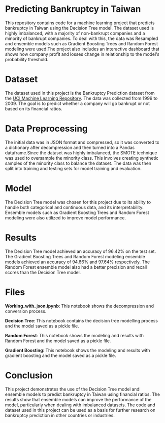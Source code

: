 # Predicting Bankruptcy in Taiwan

This repository contains code for a machine learning project that predicts bankruptcy in Taiwan using the Decision Tree model. The dataset used is highly imbalanced, with a majority of non-bankrupt companies and a minority of bankrupt companies. To deal with this, the data was Resampled and ensemble models such as Gradient Boosting Trees and Random Forest modeling were used.The project also includes an interactive dashboard that shows how company profit and losses change in relationship to the model's probability threshold.


# Dataset

The dataset used in this project is the Bankruptcy Prediction dataset from the [UCI Machine Learning Repository](https://archive.ics.uci.edu/ml/datasets/Taiwanese+Bankruptcy+Prediction). The data was collected from 1999 to 2009. The goal is to predict whether a company will go bankrupt or not based on its financial ratios.


# Data Preprocessing

The initial data was in JSON format and compressed, so it was converted to a dictionary after decompression and then turned into a Pandas dataframe.Since the dataset was highly imbalanced, the SMOTE technique was used to oversample the minority class. This involves creating synthetic samples of the minority class to balance the dataset. The data was then split into training and testing sets for model training and evaluation.


# Model

The Decision Tree model was chosen for this project due to its ability to handle both categorical and continuous data, and its interpretability. Ensemble models such as Gradient Boosting Trees and Random Forest modeling were also utilized to improve model performance.


# Results

The Decision Tree model achieved an accuracy of 96.42% on the test set. The Gradient Boosting Trees and Random Forest modeling ensemble models achieved an accuracy of 94.66% and 97.64% respectively. The Random Forest ensemble model also had  a better precision and recall scores than the Decision Tree model.


# Files
**Working_with_json.ipynb**: This notebook shows the decompression and conversion process.

**Decision Tree**: This notebook contains the decision tree modelling process and the model saved as a pickle file.

**Random Forest**: This notebook shows the modeling and results with Random Forest and the model saved as a pickle file.

**Gradient Boosting**: This notebook shows the modeling and results with gradient boosting and the model saved as a pickle file.


# Conclusion

This project demonstrates the use of the Decision Tree model and ensemble models to predict bankruptcy in Taiwan using financial ratios. The results show that ensemble models can improve the performance of the model, particularly when dealing with imbalanced datasets. The code and dataset used in this project can be used as a basis for further research on bankruptcy prediction in other countries or industries.

